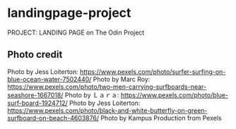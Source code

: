 # landingpage-project
PROJECT: LANDING PAGE on The Odin Project

## Photo credit
Photo by Jess Loiterton: https://www.pexels.com/photo/surfer-surfing-on-blue-ocean-water-7502440/
Photo by Marc Roy: https://www.pexels.com/photo/two-men-carrying-surfboards-near-seashore-1667018/
Photo by Ｌａｒａ: https://www.pexels.com/photo/blue-surf-board-1924712/
Photo by Jess Loiterton: https://www.pexels.com/photo/black-and-white-butterfly-on-green-surfboard-on-beach-4603876/
Photo by Kampus Production from Pexels
